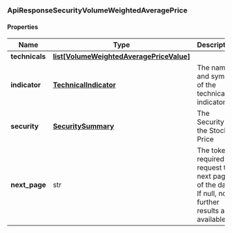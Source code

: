 

[//]: # (CLASS:ApiResponseSecurityVolumeWeightedAveragePrice)

[//]: # (KIND:object)

### ApiResponseSecurityVolumeWeightedAveragePrice

#### Properties

[//]: # (START_DEFINITION)

Name | Type | Description
------------ | ------------- | -------------
**technicals** | [**list[VolumeWeightedAveragePriceValue]**](VolumeWeightedAveragePriceValue.md) |  &nbsp;
**indicator** | [**TechnicalIndicator**](TechnicalIndicator.md) | The name and symbol of the technical indicator &nbsp;
**security** | [**SecuritySummary**](SecuritySummary.md) | The Security of the Stock Price &nbsp;
**next_page** | str | The token required to request the next page of the data. If null, no further results are available. &nbsp;

[//]: # (END_DEFINITION)


[//]: # (CONTAINED_CLASS:VolumeWeightedAveragePriceValue)


[//]: # (CONTAINED_CLASS:TechnicalIndicator)


[//]: # (CONTAINED_CLASS:SecuritySummary)




